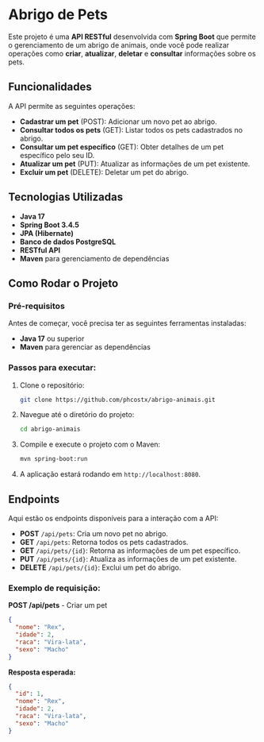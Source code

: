 
# Abrigo de Pets

Este projeto é uma **API RESTful** desenvolvida com **Spring Boot** que permite o gerenciamento de um abrigo de animais, onde você pode realizar operações como **criar**, **atualizar**, **deletar** e **consultar** informações sobre os pets.

## Funcionalidades

A API permite as seguintes operações:

- **Cadastrar um pet** (POST): Adicionar um novo pet ao abrigo.
- **Consultar todos os pets** (GET): Listar todos os pets cadastrados no abrigo.
- **Consultar um pet específico** (GET): Obter detalhes de um pet específico pelo seu ID.
- **Atualizar um pet** (PUT): Atualizar as informações de um pet existente.
- **Excluir um pet** (DELETE): Deletar um pet do abrigo.

## Tecnologias Utilizadas

- **Java 17**
- **Spring Boot 3.4.5**
- **JPA (Hibernate)**
- **Banco de dados PostgreSQL** 
- **RESTful API**
- **Maven** para gerenciamento de dependências

## Como Rodar o Projeto

### Pré-requisitos

Antes de começar, você precisa ter as seguintes ferramentas instaladas:

- **Java 17** ou superior
- **Maven** para gerenciar as dependências

### Passos para executar:

1. Clone o repositório:

   ```bash
   git clone https://github.com/phcostx/abrigo-animais.git
   ```

2. Navegue até o diretório do projeto:

   ```bash
   cd abrigo-animais
   ```

3. Compile e execute o projeto com o Maven:

   ```bash
   mvn spring-boot:run
   ```

4. A aplicação estará rodando em `http://localhost:8080`.

## Endpoints

Aqui estão os endpoints disponíveis para a interação com a API:

- **POST** `/api/pets`: Cria um novo pet no abrigo.
- **GET** `/api/pets`: Retorna todos os pets cadastrados.
- **GET** `/api/pets/{id}`: Retorna as informações de um pet específico.
- **PUT** `/api/pets/{id}`: Atualiza as informações de um pet existente.
- **DELETE** `/api/pets/{id}`: Exclui um pet do abrigo.

### Exemplo de requisição:

**POST /api/pets** - Criar um pet

```json
{
  "nome": "Rex",
  "idade": 2,
  "raca": "Vira-lata",
  "sexo": "Macho"
}
```

**Resposta esperada:**

```json
{
  "id": 1,
  "nome": "Rex",
  "idade": 2,
  "raca": "Vira-lata",
  "sexo": "Macho"
}
```

